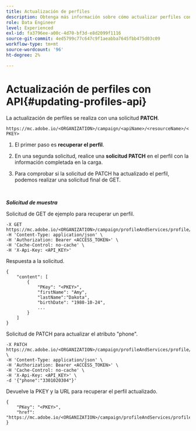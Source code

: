 ```yaml
---
title: Actualización de perfiles
description: Obtenga más información sobre cómo actualizar perfiles con API
role: Data Engineer
level: Experienced
exl-id: fa3796ee-a00c-4d70-bf3d-e8d2099f1116
source-git-commit: 4ed5799c77c647c9f1aeabba7645fbb475d03c09
workflow-type: tm+mt
source-wordcount: '96'
ht-degree: 2%

---
```


# Actualización de perfiles con API{#updating-profiles-api}

La actualización de perfiles se realiza con una solicitud **PATCH**.

`https://mc.adobe.io/<ORGANIZATION>/campaign/<apiName>/<resourceName>/<PKEY>`

1. El primer paso es **recuperar el perfil**.

1. En una segunda solicitud, realice una **solicitud PATCH** en el perfil con la información completada en la carga.

1. Para comprobar si la solicitud de PATCH ha actualizado el perfil, podemos realizar una solicitud final de GET.

<br/>

***Solicitud de muestra***

Solicitud de GET de ejemplo para recuperar un perfil.

```
-X GET https://mc.adobe.io/<ORGANIZATION>/campaign/profileAndServices/profile/<PKEY>\
-H 'Content-Type: application/json' \
-H 'Authorization: Bearer <ACCESS_TOKEN>' \
-H 'Cache-Control: no-cache' \
-H 'X-Api-Key: <API_KEY>'
```

Respuesta a la solicitud.

```
{
    "content": [
        {
            "PKey": "<PKEY>",
            "firstName": "Amy",
            "lastName":"Dakota",
            "birthDate": "1980-10-24",
            ...
        }
    ]
}
```

Solicitud de PATCH para actualizar el atributo &quot;phone&quot;.

```
-X PATCH https://mc.adobe.io/<ORGANIZATION>/campaign/profileAndServices/profile/<PKEY> \
-H 'Content-Type: application/json' \
-H 'Authorization: Bearer <ACCESS_TOKEN>' \
-H 'Cache-Control: no-cache' \
-H 'X-Api-Key: <API_KEY>' \
-d '{"phone":"3301020304"}'
```

Devuelve la PKEY y la URL para recuperar el perfil actualizado.

```
{
    "PKey": "<PKEY>",
    "href": "https://mc.adobe.io/<ORGANIZATION>/campaign/profileAndServices/profile/@2v1dr3ZKJveMDhAdh0MPnh9hNQQ93qb7AW6BNVVKknjwXvTZRBAgUqz1SNcB4ZndgjqOofx3BwBZYBftlmObISoM3rs"
}
```
